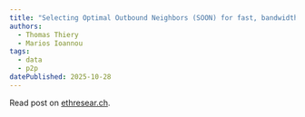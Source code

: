 ```yaml
---
title: "Selecting Optimal Outbound Neighbors (SOON) for fast, bandwidth‑efficient propagation in P2P networks"
authors:
  - Thomas Thiery
  - Marios Ioannou
tags:
  - data
  - p2p
datePublished: 2025-10-28
---
```


Read post on [ethresear.ch](https://ethresear.ch/t/selecting-optimal-outbound-neighbors-soon-for-fast-bandwidth-efficient-propagation-in-p2p-networks/23358/1).
